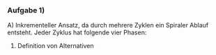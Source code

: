 ### Aufgabe 1)
A)
Inkrementeller Ansatz, da durch mehrere Zyklen ein Spiraler Ablauf entsteht. Jeder Zyklus hat folgende vier Phasen:
1. Definition von Alternativen 